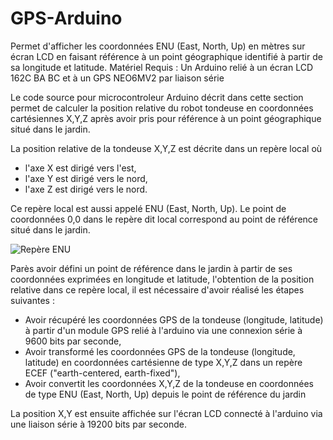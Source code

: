 # GPS-Arduino
Permet d'afficher les coordonnées ENU (East, North, Up) en mètres sur écran LCD en faisant référence 
à un point géographique identifié à partir de sa longitude et latitude. 
Matériel Requis : Un Arduino relié à un écran LCD 162C BA BC et à un GPS NEO6MV2 par liaison série


Le code source pour microcontroleur Arduino décrit dans cette section permet de calculer la 
position relative du robot tondeuse en coordonnées cartésiennes X,Y,Z après avoir pris pour 
référence à un point géographique situé dans le jardin.

La position relative de la tondeuse X,Y,Z est décrite dans un repère local où
* l'axe X est dirigé vers l'est,
* l'axe Y est dirigé vers le nord,
* l'axe Z est dirigé vers le nord.

Ce repère local est aussi appelé ENU (East, North, Up). 
Le point de coordonnées 0,0 dans le repère dit local correspond au point de référence situé dans le jardin.

![Repère ENU](https://en.wikipedia.org/wiki/Local_tangent_plane_coordinates#/media/File:ECEF_ENU_Longitude_Latitude_relationships.svg)


Parès avoir défini un point de référence dans le jardin à partir de ses coordonnées exprimées en longitude 
et latitude, l'obtention de la position relative dans ce repère local, il est nécessaire d'avoir réalisé les étapes suivantes :

* Avoir récupéré les coordonnées GPS de la tondeuse (longitude, latitude) à partir d'un module GPS relié 
à l'arduino via une connexion série à 9600 bits par seconde,
* Avoir transformé les coordonnées GPS de la tondeuse (longitude, latitude) en coordonnées cartésienne 
de type X,Y,Z dans un repère ECEF ("earth-centered, earth-fixed"),
* Avoir convertit les coordonnées X,Y,Z de la tondeuse en coordonnées de type ENU (East, North, Up) depuis 
le point de référence du jardin

La position X,Y est ensuite affichée sur l'écran LCD connecté à l'arduino via une liaison série à 19200 bits par seconde.
